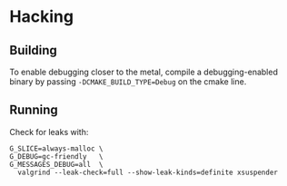 Hacking
=======

Building
--------

To enable debugging closer to the metal, compile a debugging-enabled
binary by passing `-DCMAKE_BUILD_TYPE=Debug` on the cmake line.

Running
-------

Check for leaks with:

    G_SLICE=always-malloc \
    G_DEBUG=gc-friendly   \
    G_MESSAGES_DEBUG=all  \
      valgrind --leak-check=full --show-leak-kinds=definite xsuspender